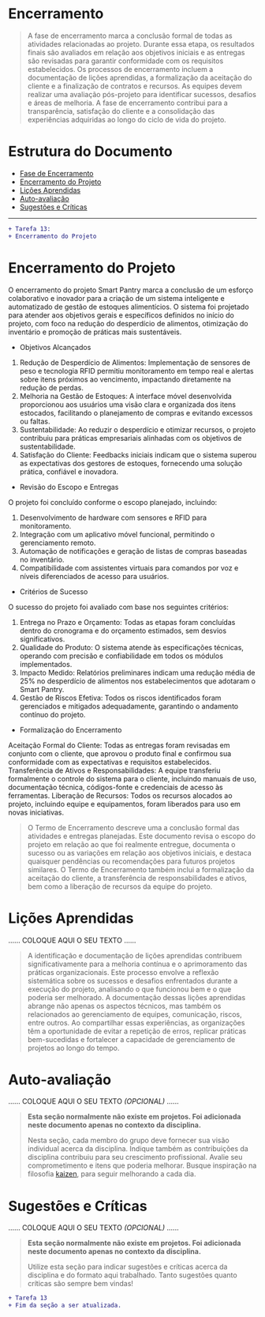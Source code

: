 # Encerramento

> A fase de encerramento marca a conclusão formal de todas as atividades relacionadas ao projeto. 
> Durante essa etapa, os resultados finais são avaliados em relação aos objetivos iniciais e as entregas são revisadas para garantir conformidade com os requisitos estabelecidos. 
> Os processos de encerramento incluem a documentação de lições aprendidas, a formalização da aceitação do cliente e a finalização de contratos e recursos. 
> As equipes devem realizar uma avaliação pós-projeto para identificar sucessos, desafios e áreas de melhoria. 
> A fase de encerramento contribui para a transparência, satisfação do cliente e a consolidação das experiências adquiridas ao longo do ciclo de vida do projeto.

# Estrutura do Documento

- [Fase de Encerramento](#encerramento)
- [Encerramento do Projeto](#encerramento-do-projeto)
- [Lições Aprendidas](#lições-aprendidas)
- [Auto-avaliação](#auto)
- [Sugestões e Críticas](#sugestões-e-críticas)

----
```diff
+ Tarefa 13:
+ Encerramento do Projeto
```

# Encerramento do Projeto

O encerramento do projeto Smart Pantry marca a conclusão de um esforço colaborativo e inovador para a criação de um sistema inteligente e automatizado de gestão de estoques alimentícios. O sistema foi projetado para atender aos objetivos gerais e específicos definidos no início do projeto, com foco na redução do desperdício de alimentos, otimização do inventário e promoção de práticas mais sustentáveis.

- Objetivos Alcançados

1) Redução de Desperdício de Alimentos: Implementação de sensores de peso e tecnologia RFID permitiu monitoramento em tempo real e alertas sobre itens próximos ao vencimento, impactando diretamente na redução de perdas.
2) Melhoria na Gestão de Estoques: A interface móvel desenvolvida proporcionou aos usuários uma visão clara e organizada dos itens estocados, facilitando o planejamento de compras e evitando excessos ou faltas.
3) Sustentabilidade: Ao reduzir o desperdício e otimizar recursos, o projeto contribuiu para práticas empresariais alinhadas com os objetivos de sustentabilidade.
4) Satisfação do Cliente: Feedbacks iniciais indicam que o sistema superou as expectativas dos gestores de estoques, fornecendo uma solução prática, confiável e inovadora.

- Revisão do Escopo e Entregas

O projeto foi concluído conforme o escopo planejado, incluindo:

1) Desenvolvimento de hardware com sensores e RFID para monitoramento.
2) Integração com um aplicativo móvel funcional, permitindo o gerenciamento remoto.
3) Automação de notificações e geração de listas de compras baseadas no inventário.
4) Compatibilidade com assistentes virtuais para comandos por voz e níveis diferenciados de acesso para usuários.

- Critérios de Sucesso

O sucesso do projeto foi avaliado com base nos seguintes critérios:

1) Entrega no Prazo e Orçamento: Todas as etapas foram concluídas dentro do cronograma e do orçamento estimados, sem desvios significativos.
2) Qualidade do Produto: O sistema atende às especificações técnicas, operando com precisão e confiabilidade em todos os módulos implementados.
3) Impacto Medido: Relatórios preliminares indicam uma redução média de 25% no desperdício de alimentos nos estabelecimentos que adotaram o Smart Pantry.
4) Gestão de Riscos Efetiva: Todos os riscos identificados foram gerenciados e mitigados adequadamente, garantindo o andamento contínuo do projeto.

- Formalização do Encerramento

Aceitação Formal do Cliente: Todas as entregas foram revisadas em conjunto com o cliente, que aprovou o produto final e confirmou sua conformidade com as expectativas e requisitos estabelecidos.
Transferência de Ativos e Responsabilidades: A equipe transferiu formalmente o controle do sistema para o cliente, incluindo manuais de uso, documentação técnica, códigos-fonte e credenciais de acesso às ferramentas.
Liberação de Recursos: Todos os recursos alocados ao projeto, incluindo equipe e equipamentos, foram liberados para uso em novas iniciativas.

> O Termo de Encerramento descreve uma a conclusão formal das atividades e entregas planejadas. 
> Este documento revisa o escopo do projeto em relação ao que foi realmente entregue, documenta o sucesso ou as variações em relação aos objetivos iniciais, e destaca quaisquer pendências ou recomendações para futuros projetos similares. 
> O Termo de Encerramento também inclui a formalização da aceitação do cliente, a transferência de responsabilidades e ativos, bem como a liberação de recursos da equipe do projeto. 

# Lições Aprendidas 

......  COLOQUE AQUI O SEU TEXTO ......

> A identificação e documentação de lições aprendidas contribuem significativamente para a melhoria contínua e o aprimoramento das práticas organizacionais. 
> Este processo envolve a reflexão sistemática sobre os sucessos e desafios enfrentados durante a execução do projeto, analisando o que funcionou bem e o que poderia ser melhorado. 
> A documentação dessas lições aprendidas abrange não apenas os aspectos técnicos, mas também os relacionados ao gerenciamento de equipes, comunicação, riscos, entre outros. 
> Ao compartilhar essas experiências, as organizações têm a oportunidade de evitar a repetição de erros, replicar práticas bem-sucedidas e fortalecer a capacidade de gerenciamento de projetos ao longo do tempo. 

# Auto-avaliação

......  COLOQUE AQUI O SEU TEXTO *(OPCIONAL)* ......

> **Esta seção normalmente não existe em projetos. Foi adicionada neste documento apenas no contexto da disciplina.**
>
> Nesta seção, cada membro do grupo deve fornecer sua visão individual acerca da disciplina.
> Indique também as contribuições da disciplina contribuiu para seu crescimento profissional.
> Avalie seu comprometimento e itens que poderia melhorar.
> Busque inspiração na filosofia [kaizen](https://pt.wikipedia.org/wiki/Kaizen), para seguir melhorando a cada dia.


# Sugestões e Críticas

......  COLOQUE AQUI O SEU TEXTO *(OPCIONAL)* ......

> **Esta seção normalmente não existe em projetos. Foi adicionada neste documento apenas no contexto da disciplina.**
>
> Utilize esta seção para indicar sugestões e críticas acerca da disciplina e do formato aqui trabalhado.
> Tanto sugestões quanto críticas são sempre bem vindas!


```diff
+ Tarefa 13
+ Fim da seção a ser atualizada.
```


